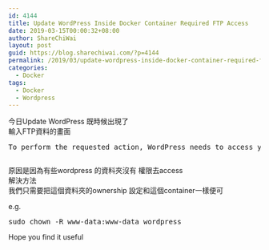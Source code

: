 ```yaml
---
id: 4144
title: Update WordPress Inside Docker Container Required FTP Access
date: 2019-03-15T00:00:32+08:00
author: ShareChiWai
layout: post
guid: https://blog.sharechiwai.com/?p=4144
permalink: /2019/03/update-wordpress-inside-docker-container-required-ftp-access/
categories:
  - Docker
tags:
  - Docker
  - Wordpress
---
```

今日Update WordPress 既時候出現了  
輸入FTP資料的畫面  


<pre class="wp-block-preformatted">To perform the requested action, WordPress needs to access your web server. Please enter your FTP credentials to proceed. If you do not remember your credentials, you should contact your web host. </pre><figure class="wp-block-image">

<img src="https://i2.wp.com/blog.sharechiwai.com/wp-content/uploads/2019/03/image-1.png?fit=625%2C289&ssl=1" alt="" class="wp-image-4145" srcset="https://i2.wp.com/blog.sharechiwai.com/wp-content/uploads/2019/03/image-1.png?w=1794 1794w, https://i2.wp.com/blog.sharechiwai.com/wp-content/uploads/2019/03/image-1.png?resize=300%2C139 300w, https://i2.wp.com/blog.sharechiwai.com/wp-content/uploads/2019/03/image-1.png?resize=768%2C355 768w, https://i2.wp.com/blog.sharechiwai.com/wp-content/uploads/2019/03/image-1.png?resize=1024%2C474 1024w, https://i2.wp.com/blog.sharechiwai.com/wp-content/uploads/2019/03/image-1.png?resize=624%2C289 624w, https://i2.wp.com/blog.sharechiwai.com/wp-content/uploads/2019/03/image-1.png?w=1250 1250w" sizes="(max-width: 625px) 100vw, 625px" /> </figure> 

原因是因為有些wordpress 的資料夾沒有 權限去access  
解決方法  
我們只需要把這個資料夾的ownership 設定和這個container一樣便可  
  
e.g.  


<pre class="wp-block-preformatted">sudo chown -R www-data:www-data wordpress</pre>

Hope you find it useful